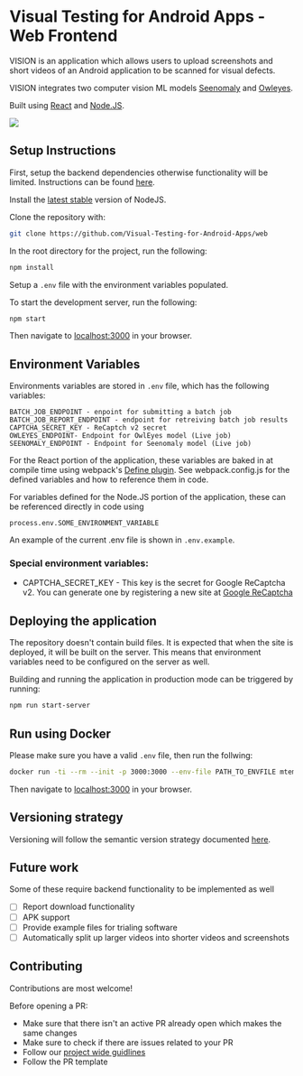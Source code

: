 # Visual Testing for Android Apps - Web Frontend

VISION is an application which allows users to upload screenshots and short videos of an Android application to be scanned for visual defects.

VISION integrates two computer vision ML models [Seenomaly](https://github.com/DehaiZhao/Seenomaly) and [Owleyes](https://github.com/franklinbill/OwlEye).

Built using [React](https://reactjs.org/) and [Node.JS](https://nodejs.org).

![](/showcase.gif)

## Setup Instructions

First, setup the backend dependencies otherwise functionality will be limited. Instructions can be found [here](https://github.com/Visual-Testing-for-Android-Apps/backend).

Install the [latest stable](https://nodejs.org/en/) version of NodeJS.

Clone the repository with:

```bash
git clone https://github.com/Visual-Testing-for-Android-Apps/web
```

In the root directory for the project, run the following:

```bash
npm install
```

Setup a `.env` file with the environment variables populated.

To start the development server, run the following:

```bash
npm start
```

Then navigate to [localhost:3000](localhost:3000) in your browser.

## Environment Variables

Environments variables are stored in `.env` file, which has the following variables:

```
BATCH_JOB_ENDPOINT - enpoint for submitting a batch job
BATCH_JOB_REPORT_ENDPOINT - endpoint for retreiving batch job results
CAPTCHA_SECRET_KEY - ReCaptch v2 secret
OWLEYES_ENDPOINT- Endpoint for OwlEyes model (Live job)
SEENOMALY_ENDPOINT - Endpoint for Seenomaly model (Live job)
```

For the React portion of the application, these variables are baked in at compile time using webpack's [Define plugin](https://webpack.js.org/plugins/define-plugin/). See webpack.config.js for the defined variables and how to reference them in code.

For variables defined for the Node.JS portion of the application, these can be referenced directly in code using

```
process.env.SOME_ENVIRONMENT_VARIABLE
```

An example of the current .env file is shown in `.env.example`.

### Special environment variables:

- CAPTCHA_SECRET_KEY - This key is the secret for Google ReCaptcha v2. You can generate one by registering a new site at [Google ReCaptcha](https://www.google.com/recaptcha/about/)

## Deploying the application

The repository doesn't contain build files. It is expected that when the site is deployed, it will be built on the server. This means that environment variables need to be configured on the server as well.

Building and running the application in production mode can be triggered by running:

```bash
npm run start-server
```

## Run using Docker

Please make sure you have a valid `.env` file, then run the follwing:

```bash
docker run -ti --rm --init -p 3000:3000 --env-file PATH_TO_ENVFILE mtempty/vision:latest
```

Then navigate to [localhost:3000](localhost:3000) in your browser.

## Versioning strategy

Versioning will follow the semantic version strategy documented [here](https://semver.org/).

## Future work

Some of these require backend functionality to be implemented as well

- [ ] Report download functionality
- [ ] APK support
- [ ] Provide example files for trialing software
- [ ] Automatically split up larger videos into shorter videos and screenshots

## Contributing

Contributions are most welcome!

Before opening a PR:

- Make sure that there isn't an active PR already open which makes the same changes
- Make sure to check if there are issues related to your PR
- Follow our [project wide guidlines](https://github.com/Visual-Testing-for-Android-Apps/Project-guidelines)
- Follow the PR template
